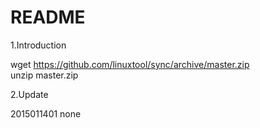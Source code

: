 README  
=======================================  
1.Introduction  

wget https://github.com/linuxtool/sync/archive/master.zip  
unzip master.zip  

2.Update  

2015011401  none  


